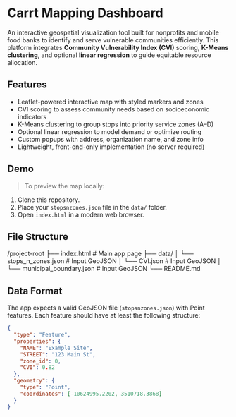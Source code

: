 # Carrt Mapping Dashboard

An interactive geospatial visualization tool built for nonprofits and mobile food banks to identify and serve vulnerable communities efficiently. This platform integrates **Community Vulnerability Index (CVI)** scoring, **K-Means clustering**, and optional **linear regression** to guide equitable resource allocation.

## Features

- Leaflet-powered interactive map with styled markers and zones
- CVI scoring to assess community needs based on socioeconomic indicators
- K-Means clustering to group stops into priority service zones (A–D)
- Optional linear regression to model demand or optimize routing
- Custom popups with address, organization name, and zone info
- Lightweight, front-end-only implementation (no server required)

## Demo

> To preview the map locally:
1. Clone this repository.
2. Place your `stopsnzones.json` file in the `data/` folder.
3. Open `index.html` in a modern web browser.

## File Structure

/project-root
├── index.html # Main app page
├── data/
│ └── stops_n_zones.json # Input GeoJSON
│ └── CVI.json # Input GeoJSON
│ └── municipal_boundary.json # Input GeoJSON
└── README.md

## Data Format

The app expects a valid GeoJSON file (`stopsnzones.json`) with Point features. Each feature should have at least the following structure:

```json
{
  "type": "Feature",
  "properties": {
    "NAME": "Example Site",
    "STREET": "123 Main St",
    "zone_id": 0,
    "CVI": 0.82
  },
  "geometry": {
    "type": "Point",
    "coordinates": [-10624995.2202, 3510718.3868]
  }
}
